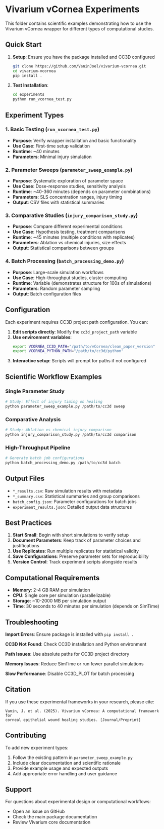 # Vivarium vCornea Experiments

This folder contains scientific examples demonstrating how to use the Vivarium vCornea wrapper for different types of computational studies.

## Quick Start

1. **Setup**: Ensure you have the package installed and CC3D configured
   ```bash
   git clone https://github.com/VaninJoel/vivarium-vcornea.git
   cd vivarium-vcornea
   pip install .
   ```

2. **Test Installation**: 
   ```bash
   cd experiments
   python run_vcornea_test.py
   ```

## Experiment Types

### 1. Basic Testing (`run_vcornea_test.py`)
- **Purpose**: Verify wrapper installation and basic functionality
- **Use Case**: First-time setup validation
- **Runtime**: ~40 minutes
- **Parameters**: Minimal injury simulation

### 2. Parameter Sweeps (`parameter_sweep_example.py`)
- **Purpose**: Systematic exploration of parameter space
- **Use Case**: Dose-response studies, sensitivity analysis
- **Runtime**: ~40-360 minutes (depends on parameter combinations)
- **Parameters**: SLS concentration ranges, injury timing
- **Output**: CSV files with statistical summaries

### 3. Comparative Studies (`injury_comparison_study.py`)
- **Purpose**: Compare different experimental conditions
- **Use Case**: Hypothesis testing, treatment comparisons
- **Runtime**: ~45 minutes (multiple conditions with replicates)
- **Parameters**: Ablation vs chemical injuries, size effects
- **Output**: Statistical comparisons between groups

### 4. Batch Processing (`batch_processing_demo.py`)
- **Purpose**: Large-scale simulation workflows
- **Use Case**: High-throughput studies, cluster computing
- **Runtime**: Variable (demonstrates structure for 100s of simulations)
- **Parameters**: Random parameter sampling
- **Output**: Batch configuration files

## Configuration

Each experiment requires CC3D project path configuration. You can:

1. **Edit scripts directly**: Modify the `cc3d_project_path` variable
2. **Use environment variables**:
   ```bash
   export VCORNEA_CC3D_PATH="/path/to/vCornea/clean_paper_version"
   export VCORNEA_PYTHON_PATH="/path/to/cc3d/python"
   ```
3. **Interactive setup**: Scripts will prompt for paths if not configured

## Scientific Workflow Examples

### Single Parameter Study
```python
# Study: Effect of injury timing on healing
python parameter_sweep_example.py /path/to/cc3d sweep
```

### Comparative Analysis
```python
# Study: Ablation vs chemical injury comparison
python injury_comparison_study.py /path/to/cc3d comparison
```

### High-Throughput Pipeline
```python
# Generate batch job configurations
python batch_processing_demo.py /path/to/cc3d batch
```

## Output Files

- `*_results.csv`: Raw simulation results with metadata
- `*_summary.csv`: Statistical summaries and group comparisons
- `batch_config.json`: Parameter configurations for batch jobs
- `experiment_results.json`: Detailed output data structures

## Best Practices

1. **Start Small**: Begin with short simulations to verify setup
2. **Document Parameters**: Keep track of parameter choices and justifications
3. **Use Replicates**: Run multiple replicates for statistical validity
4. **Save Configurations**: Preserve parameter sets for reproducibility
5. **Version Control**: Track experiment scripts alongside results

## Computational Requirements

- **Memory**: 2-4 GB RAM per simulation
- **CPU**: Single core per simulation (parallelizable)
- **Storage**: ~10-2000 MB per simulation output
- **Time**: 30 seconds to 40 minutes per simulation (depends on SimTime)

## Troubleshooting

**Import Errors**: Ensure package is installed with `pip install .`

**CC3D Not Found**: Check CC3D installation and Python environment

**Path Issues**: Use absolute paths for CC3D project directory

**Memory Issues**: Reduce SimTime or run fewer parallel simulations

**Slow Performance**: Disable CC3D_PLOT for batch processing

## Citation

If you use these experimental frameworks in your research, please cite:

```
Vanin, J. et al. (2025). Vivarium vCornea: A computational framework for 
corneal epithelial wound healing studies. [Journal/Preprint]
```

## Contributing

To add new experiment types:

1. Follow the existing pattern in `parameter_sweep_example.py`
2. Include clear documentation and scientific rationale
3. Provide example usage and expected outputs
4. Add appropriate error handling and user guidance

## Support

For questions about experimental design or computational workflows:
- Open an issue on GitHub
- Check the main package documentation
- Review Vivarium core documentation
